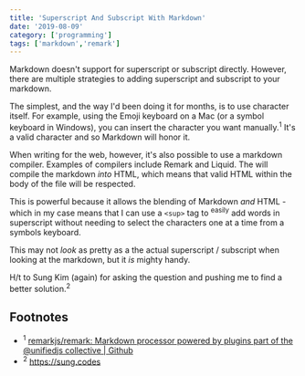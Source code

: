 ```yaml
---
title: 'Superscript And Subscript With Markdown'
date: '2019-08-09'
category: ['programming']
tags: ['markdown','remark']
---
```


Markdown doesn't support for superscript or subscript directly. However, there are multiple strategies to adding superscript and subscript to your markdown.

The simplest, and the way I'd been doing it for months, is to use character itself. For example, using the Emoji keyboard on a Mac (or a symbol keyboard in Windows), you can insert the character you want manually.<sup>1</sup> It's a valid character and so Markdown will honor it.

When writing for the web, however, it's also possible to use a markdown compiler. Examples of compilers include Remark and Liquid. The will compile the markdown _into_ HTML, which means that valid HTML within the body of the file will be respected.

This is powerful because it allows the blending of Markdown _and_ HTML - which in my case means that I can use a `<sup>` tag to <sup>easily</sup> add words in superscript without needing to select the characters one at a time from a symbols keyboard.

This may not _look_ as pretty as a the actual superscript / subscript when looking at the markdown, but it _is_ mighty handy.

H/t to Sung Kim (again) for asking the question and pushing me to find a better solution.<sup>2</sup>

## Footnotes
* <sup>1</sup> [remarkjs/remark: Markdown processor powered by plugins part of the @unifiedjs collective | Github](https://github.com/remarkjs/remark)
* <sup>2</sup> https://sung.codes

